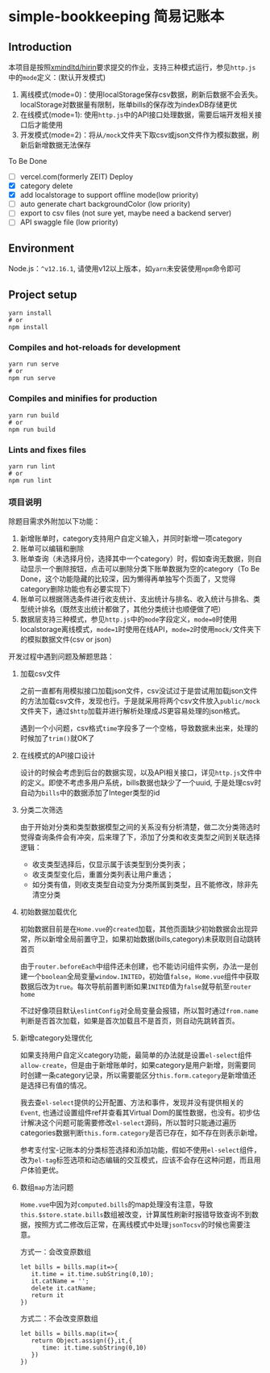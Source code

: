# simple-bookkeeping 简易记账本

## Introduction
本项目是按照[xmindltd/hirin](https://github.com/xmindltd/hiring/tree/master/frontend-1)要求提交的作业，支持三种模式运行，参见`http.js`中的`mode`定义：(默认开发模式)

1. 离线模式(mode=0)：使用localStorage保存csv数据，刷新后数据不会丢失。localStorage对数据量有限制，账单bills的保存改为indexDB存储更优
2. 在线模式(mode=1): 使用`http.js`中的API接口处理数据，需要后端开发相关接口后才能使用
3. 开发模式(mode=2)：将从`/mock`文件夹下取csv或json文件作为模拟数据，刷新后新增数据无法保存


To Be Done
- [ ] vercel.com(formerly ZEIT) Deploy
- [x] category delete
- [x] add localstorage to support offline mode(low priority)
- [ ] auto generate chart backgroundColor (low priority)
- [ ] export to csv files (not sure yet, maybe need a backend server)
- [ ] API swaggle file (low priority)

## Environment

Node.js：`^v12.16.1`, 请使用v12以上版本，如`yarn`未安装使用`npm`命令即可

## Project setup
```
yarn install
# or
npm install
```

### Compiles and hot-reloads for development
```
yarn run serve
# or
npm run serve
```

### Compiles and minifies for production
```
yarn run build
# or
npm run build
```

### Lints and fixes files
```
yarn run lint
# or
npm run lint
```

### 项目说明

除题目需求外附加以下功能：
1. 新增账单时，category支持用户自定义输入，并同时新增一项category
2. 账单可以编辑和删除
3. 账单查询（未选择月份，选择其中一个category）时，假如查询无数据，则自动显示一个删除按钮，点击可以删除分类下账单数据为空的category（To Be Done，这个功能隐藏的比较深，因为懒得再单独写个页面了，又觉得category删除功能也有必要实现下）
4. 账单可以根据筛选条件进行收支统计、支出统计与排名、收入统计与排名、类型统计排名（既然支出统计都做了，其他分类统计也顺便做了吧）
5. 数据层支持三种模式，参见`http.js`中的`mode`字段定义，`mode=0`时使用localstorage离线模式，`mode=1`时使用在线API，`mode=2`时使用`mock/`文件夹下的模拟数据文件(csv or json)

开发过程中遇到问题及解题思路：
1. 加载csv文件
   
   之前一直都有用模拟接口加载json文件，csv没试过于是尝试用加载json文件的方法加载csv文件，发现也行。于是就采用将两个csv文件放入`public/mock` 文件夹下，通过`$http`加载并进行解析处理成JS更容易处理的json格式。

   遇到一个小问题，csv格式`time`字段多了一个空格，导致数据未出来，处理的时候加了`trim()`就OK了
2. 在线模式的API接口设计

    设计的时候会考虑到后台的数据实现，以及API相关接口，详见`http.js`文件中的定义。即使不考虑多用户系统，bills数据也缺少了一个uuid, 于是处理csv时自动为`bills`中的数据添加了Integer类型的id
3. 分类二次筛选
   
   由于开始对分类和类型数据模型之间的关系没有分析清楚，做二次分类筛选时觉得查询条件会有冲突，后来理了下，添加了分类和收支类型之间到关联选择逻辑：
   - 收支类型选择后，仅显示属于该类型到分类列表；
   - 收支类型变化后，重置分类列表让用户重选；
   - 如分类有值，则收支类型自动变为分类所属到类型，且不能修改，除非先清空分类

4. 初始数据加载优化
   
   初始数据目前是在`Home.vue`的`created`加载，其他页面缺少初始数据会出现异常，所以新增全局前置守卫，如果初始数据(bills,category)未获取则自动跳转首页

   由于`router.beforeEach`中组件还未创建，也不能访问组件实例，办法一是创建一个`boolean`全局变量`window.INITED`，初始值`false`，`Home.vue`组件中获取数据后改为`true`。每次导航前置判断如果`INITED`值为`false`就导航至`router home`

   不过好像项目默认`eslintConfig`对全局变量会报错，所以暂时通过`from.name`判断是否首次加载，如果是首次加载且不是首页，则自动先跳转首页。

5. 新增category处理优化
   
   如果支持用户自定义category功能，最简单的办法就是设置`el-select`组件`allow-create`，但是由于新增账单时，如果category是用户新增，则需要同时创建一条category记录，所以需要能区分`this.form.category`是新增值还是选择已有值的情况。
   
   我去查`el-select`提供的公开配置、方法和事件，发现并没有提供相关的`Event`, 也通过设置组件ref并查看其Virtual Dom的属性数据，也没有。初步估计解决这个问题可能需要修改`el-select`源码，所以暂时只能通过遍历categories数据判断`this.form.category`是否已存在，如不存在则表示新增。

   参考支付宝-记账本的分类标签选择和添加功能，假如不使用`el-select`组件，改为`el-tag`标签选项和动态编辑的交互模式，应该不会存在这种问题，而且用户体验更优。

6. 数组`map`方法问题
   
   `Home.vue`中因为对`computed.bills`的map处理没有注意，导致`this.$store.state.bills`数组被改变，计算属性刷新时报错导致查询不到数据，按照方式二修改后正常，在离线模式中处理`jsonTocsv`的时候也需要注意。

   方式一：会改变原数组
   ```
   let bills = bills.map(it=>{
      it.time = it.time.subString(0,10);
      it.catName = '';
      delete it.catName;
      return it
   })
   ```

   方式二：不会改变原数组
   ```
   let bills = bills.map(it=>{
      return Object.assign({},it,{
         time: it.time.subString(0,10)
      })
   })
   ```
   
   